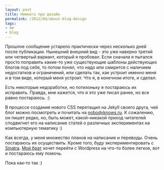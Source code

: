 ```yaml
---
layout: post
title: Немного про дизайн
permalink: /2012/04/about-blog-design
tags:
- me
- blog
---
```


Прошлое сообщение устарело практически через несколько дней после публикации. 
Нынешний внешний вид - это уже наверно третий или четвертый вариант, который я пробовал. Если сначала я пытался просто поправить какие-то уже существующие шаблоны действующих блогов под себя, то потом понял, что надо или смирится с наличием недостатков и ограничений, или сделать так, как устроит именно меня и в том виде, который меня устроит. Что я, в конечном итоге, и сделал.

Есть некоторые недоработки, но потихоньку я постараюсь их исправить. Правда, мне кажется, что я это уже писал ранее, но все равно постараюсь. :)

В процессе создания нового CSS перетащил на Jekyll своего друга, чей блог можно посмотреть и почитать на [nobodyknows.ru](http://nobodyknows.ru). К сожалению, он пишет редко, но, быть может, какой-никакой приход читателей сподвигнет его на написание статей о различных экспериментах на компьютерную тематику :)

Как всегда, у меня множество планов на написание и переводы. Очень постараюсь их осуществить. 
Кроме того, буду экспериментировать с [Sinatra](http://www.sinatrarb.com/). [Мой брат](http://slavafinn.ru) хочет перейти с Wordpress на что-то более легкое, вот и постараюсь ему помочь.

Пока как-то так :)
